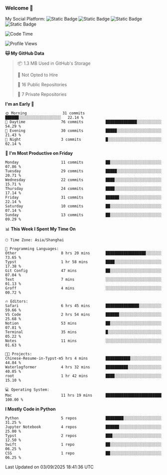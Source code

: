 ### Welcome 👋

<!--
**CheneyNine/CheneyNine** is a ✨ _special_ ✨ repository because its `README.md` (this file) appears on your GitHub profile.

Here are some ideas to get you started:

- 🔭 I’m currently working on ...
- 🌱 I’m currently learning ...
- 👯 I’m looking to collaborate on ...
- 🤔 I’m looking for help with ...
- 💬 Ask me about ...
- 📫 How to reach me: ...
- 😄 Pronouns: ...
- ⚡ Fun fact: ...
-->

My Social Platform:
![Static Badge](https://img.shields.io/badge/_-CheneyNine-black?style=flat&logo=Github&logoColor=white&cacheSeconds=https%3A%2F%2Fgithub.com%2FCheneyNine)
![Static Badge](https://img.shields.io/badge/_-cheneynine.top-purple?style=flat&logo=googlehome&logoColor=white&link=https%3A%2F%2Fwww.cheneynine.top)
![Static Badge](https://img.shields.io/badge/_-CQU__Cheney-green?style=flat&logo=wechat&logoColor=white&link=https%3A%2F%2Fwww.linkedin.com%2Fin%2Fyinan-chen-9b09202b9%2F)
![Static Badge](https://img.shields.io/badge/_-Cheney-blue?style=flat&logo=linkedin&logoColor=white&link=https%3A%2F%2Fwww.linkedin.com%2Fin%2Fyinan-chen-9b09202b9%2F)


<!--START_SECTION:waka-->
![Code Time](http://img.shields.io/badge/Code%20Time-372%20hrs%2026%20mins-blue)

![Profile Views](http://img.shields.io/badge/Profile%20Views-0-blue)

**🐱 My GitHub Data** 

> 📦 1.3 MB Used in GitHub's Storage 
 > 
> 🚫 Not Opted to Hire
 > 
> 📜 16 Public Repositories 
 > 
> 🔑 7 Private Repositories 
 > 
**I'm an Early 🐤** 

```text
🌞 Morning                31 commits          ██████░░░░░░░░░░░░░░░░░░░   22.14 % 
🌆 Daytime                76 commits          ██████████████░░░░░░░░░░░   54.29 % 
🌃 Evening                30 commits          █████░░░░░░░░░░░░░░░░░░░░   21.43 % 
🌙 Night                  3 commits           █░░░░░░░░░░░░░░░░░░░░░░░░   02.14 % 
```
📅 **I'm Most Productive on Friday** 

```text
Monday                   11 commits          ██░░░░░░░░░░░░░░░░░░░░░░░   07.86 % 
Tuesday                  29 commits          █████░░░░░░░░░░░░░░░░░░░░   20.71 % 
Wednesday                22 commits          ████░░░░░░░░░░░░░░░░░░░░░   15.71 % 
Thursday                 24 commits          ████░░░░░░░░░░░░░░░░░░░░░   17.14 % 
Friday                   31 commits          ██████░░░░░░░░░░░░░░░░░░░   22.14 % 
Saturday                 10 commits          ██░░░░░░░░░░░░░░░░░░░░░░░   07.14 % 
Sunday                   13 commits          ██░░░░░░░░░░░░░░░░░░░░░░░   09.29 % 
```


📊 **This Week I Spent My Time On** 

```text
🕑︎ Time Zone: Asia/Shanghai

💬 Programming Languages: 
Other                    8 hrs 20 mins       ██████████████████░░░░░░░   73.65 % 
Typst                    1 hr 58 mins        ████░░░░░░░░░░░░░░░░░░░░░   17.38 % 
Git Config               47 mins             ██░░░░░░░░░░░░░░░░░░░░░░░   07.04 % 
Text                     7 mins              ░░░░░░░░░░░░░░░░░░░░░░░░░   01.13 % 
Groff                    4 mins              ░░░░░░░░░░░░░░░░░░░░░░░░░   00.72 % 

🔥 Editors: 
Safari                   6 hrs 45 mins       ███████████████░░░░░░░░░░   59.66 % 
VS Code                  2 hrs 54 mins       ██████░░░░░░░░░░░░░░░░░░░   25.68 % 
Notion                   53 mins             ██░░░░░░░░░░░░░░░░░░░░░░░   07.81 % 
Terminal                 35 mins             █░░░░░░░░░░░░░░░░░░░░░░░░   05.22 % 
Notes                    11 mins             ░░░░░░░░░░░░░░░░░░░░░░░░░   01.63 % 

🐱‍💻 Projects: 
Chinese-Resume-in-Typst-m5 hrs 4 mins        ███████████░░░░░░░░░░░░░░   44.84 % 
Waterlogformer           4 hrs 32 mins       ██████████░░░░░░░░░░░░░░░   40.05 % 
root                     1 hr 42 mins        ████░░░░░░░░░░░░░░░░░░░░░   15.10 % 

💻 Operating System: 
Mac                      11 hrs 19 mins      █████████████████████████   100.00 % 
```

**I Mostly Code in Python** 

```text
Python                   5 repos             ████████░░░░░░░░░░░░░░░░░   31.25 % 
Jupyter Notebook         4 repos             ██████░░░░░░░░░░░░░░░░░░░   25.00 % 
Typst                    2 repos             ███░░░░░░░░░░░░░░░░░░░░░░   12.50 % 
Swift                    1 repo              ██░░░░░░░░░░░░░░░░░░░░░░░   06.25 % 
CSS                      1 repo              ██░░░░░░░░░░░░░░░░░░░░░░░   06.25 % 
```




 Last Updated on 03/09/2025 18:41:36 UTC
<!--END_SECTION:waka-->


